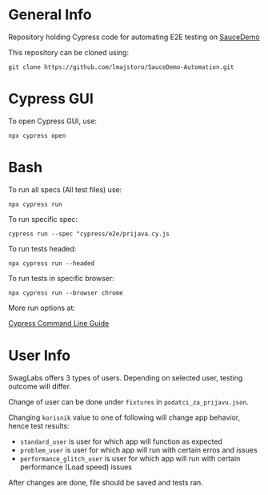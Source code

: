 # General Info
Repository holding Cypress code for automating E2E testing on [SauceDemo](https://www.saucedemo.com/)

This repository can be cloned using:
```
git clone https://github.com/lmajstoro/SauceDemo-Automation.git
```


# Cypress GUI
To open Cypress GUI, use:
```
npx cypress open
```
# Bash
To run all specs (All test files) use:
```
npx cypress run
```
To run specific spec:
```
cypress run --spec "cypress/e2e/prijava.cy.js
```
To run tests headed:
```
npx cypress run --headed
```
To run tests in specific browser:
```
npx cypress run --browser chrome
```
More run options at:

[Cypress Command Line Guide](https://docs.cypress.io/guides/guides/command-line)

# User Info
SwagLabs offers 3 types of users. Depending on selected user, testing outcome will differ.

Change of user can be done under ```fixtures``` in ```podatci_za_prijavu.json```.

Changing ```korisnik``` value to one of following will change app behavior, hence test results:
* ```standard_user``` is user for which app will function as expected
* ```problem_user``` is user for which app will run with certain erros and issues
* ```performance_glitch_user``` is user for which app will run with certain performance (Load speed) issues

After changes are done, file should be saved and tests ran.
